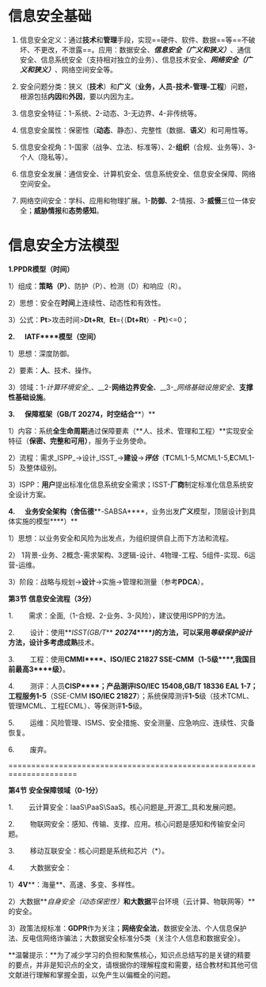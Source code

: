 # 信息安全基础

1. 信息安全定义：通过**技术**和**管理**手段，实现==硬件、软件、数据==等==不破坏、不更改，不泄露==。应用：数据安全、**_信息安全（广义和狭义）_**、通信安全、信息系统安全（支持相对独立的业务）、信息技术安全、**_网络安全（广义和狭义）_**、网络空间安全等。

2. 安全问题分类：狭义（**技术**）和**广义**（**业务，人员-技术-管理-工程**）问题，根源包括**内因**和**外因**，要以内因为主。

3. 信息安全特征：1-系统、2-动态、3-无边界、4-非传统等。

4. 信息安全属性：保密性（**动态**、静态）、完整性（数据、**语义**）和可用性等。

5. 信息安全视角：1-国家（战争、立法、标准等）、2-**组织**（合规、业务等）、3-个人（隐私等）。

6. 信息安全发展：通信安全、计算机安全、信息系统安全、信息安全保障、网络空间安全。

7. 网络空间安全：学科、应用和物理扩展。1-**防御**、2-情报、3-**威慑**三位一体安全；**威胁情报**和**态势感知**。


# 信息安全方法模型

**1.PPDR模型（时间）**

1）组成：**策略（P）**、防护（P）、检测（D）和响应（R）。

2）思想：安全在**时间**上连续性、动态性和有效性。

3）公式：**Pt**>攻击时间>**Dt+Rt**,  **Et**={（**Dt+Rt**）- **Pt**}<=0；

**2.**     **IATF****模型（空间）**

1）思想：深度防御。

2）要素：**人**、技术、操作。

3）领域：1-_计算环境安全__、__2-__网络边界安全__、__3-__网络基础设施安全_、**支撑性基础设施**。

**3.**     **保障框架（****GB/T 20274****，时空结合****）**

1）内容：系统**全生命周期**通过保障要素（**人、技术、管理和工程）**实现安全特征（**保密、完整和可用）**，服务于业务使命。

2）流程：需求_ISPP_->设计_ISST_->**建设**->**_评估_**（**T**CML1-5,MCML1-5,**E**CML1-5）及整体级别。

3）ISPP：**用户**提出标准化信息系统安全需求；ISST-**厂商**制定标准化信息系统安全设计方案。

**4.**     **业务安全架构（舍伍德****-SABSA****，业务出发****广义****模型，顶层设计到具体实施的模型****）**

1）思想：以业务安全和风险为出发点，为组织提供自上而下方法和流程。

2） 1背景-业务、2概念-需求架构、3逻辑-设计、4物理-工程、5组件-实现、6运营-运维。

3）阶段：战略与规划->**设计**->实施->管理和测量（参考**PDCA**）。

**第****3****节** **信息安全流程（****3****分）**

1.        需求：全面,（1-合规、2-业务、3-风险），建议使用ISPP的方法。

2.        设计：使用**_ISST(GB/T_** **_20274_****_)_**的方法，可以采用**_等级保护设计_**方法，设计多考虑**成熟**技术。

3.        工程：使用**CMMI****、****ISO/IEC 21827** **SSE-CMM****（****1-5****级****,****我国目前最高****3****级）**。

4.        测评：人员**CISP****；**产品测评ISO/IEC 15408,GB/T 18336 **EAL 1-7**；工程服务**1-5**（SSE-CMM **ISO/IEC 21827**）；系统保障测评**1-5**级（技术TCML、管理MCML、工程ECML）、等保测评**1-5**级。

5.        运维：风险管理、ISMS、安全措施、安全测量、应急响应、连续性、灾备恢复。

6.        废弃。

=====================================================================

**第****4****节** **安全保障领域（****0-1****分）**

1.        云计算安全：IaaS\PaaS\SaaS。核心问题是_开源工_具和发展问题。

2.        物联网安全：感知、传输、支撑、应用。核心问题是感知和传输安全问题。

3.        移动互联安全：核心问题是系统和芯片（*）。

4.        大数据安全：

1）**4V****：海量**、高速、多变、多样性。

2）大数据**_自身安全（动态保密性）_**和大数据**平台环境（云计算、物联网等）**的安全。

3）政策法规标准：**GDPR**作为关注；**网络安全法**，数据安全法、个人信息保护法、反电信网络诈骗法；大数据安全标准分5类（关注个人信息和数据安全）。

**温馨提示：**为了减少学习的负担和聚焦核心，知识点总结写的是关键的精要的要点，并非是知识点的全文，请根据你的理解程度和需要，结合教材和其他可信文献进行理解和掌握全面，以免产生以偏概全的问题。